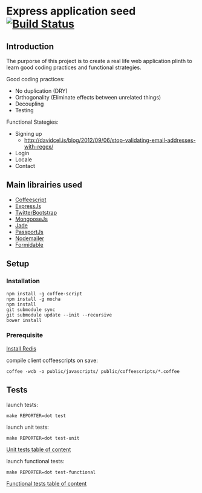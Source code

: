 # Express application seed [![Build Status](https://secure.travis-ci.org/daemon1981/express-application-seed.png)](https://travis-ci.org/daemon1981/express-application-seed)

## Introduction

The purporse of this project is to create a real life web application plinth to learn good coding practices and functional strategies.

Good coding practices:
  * No duplication (DRY)
  * Orthogonality (Eliminate effects between unrelated things)
  * Decoupling
  * Testing

Functional Stategies:
  * Signing up
    - http://davidcel.is/blog/2012/09/06/stop-validating-email-addresses-with-regex/
  * Login
  * Locale
  * Contact

## Main librairies used

  * [Coffeescript](https://github.com/jashkenas/coffee-script)
  * [ExpressJs](https://github.com/visionmedia/express)
  * [TwitterBootstrap](https://github.com/twbs/bootstrap)
  * [MongooseJs](https://github.com/LearnBoost/mongoose)
  * [Jade](https://github.com/visionmedia/jade)
  * [PassportJs](https://github.com/jaredhanson/passport)
  * [Nodemailer](https://github.com/andris9/Nodemailer)
  * [Formidable](https://github.com/felixge/node-formidable)

## Setup

### Installation

```
npm install -g coffee-script
npm install -g mocha
npm install
git submodule sync
git submodule update --init --recursive
bower install
```

### Prerequisite

[Install Redis](http://redis.io/topics/quickstart)

compile client coffeescripts on save:
```
coffee -wcb -o public/javascripts/ public/coffeescripts/*.coffee
```

## Tests

launch tests:
```
make REPORTER=dot test
```

launch unit tests:
```
make REPORTER=dot test-unit
```

[Unit tests table of content](https://github.com/daemon1981/express-site-plinth-example/blob/master/test-unit.md)

launch functional tests:
```
make REPORTER=dot test-functional
```

[Functional tests table of content](https://github.com/daemon1981/express-site-plinth-example/blob/master/test-functional.md)
